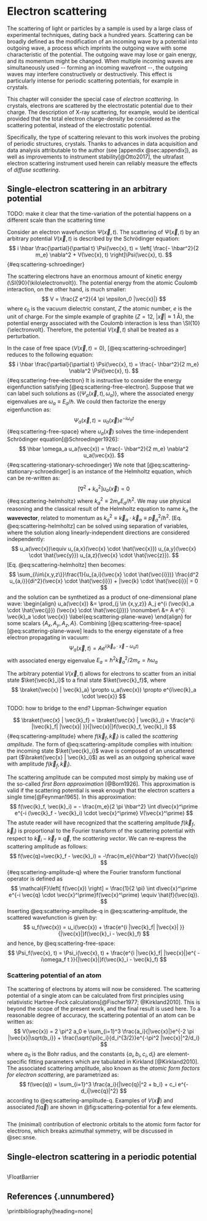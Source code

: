 
# Electron scattering

The scattering of light or particles by a sample is used by a large class of experimental techniques, dating back a hundred years. Scattering can be broadly defined as the modification of an incoming wave by a potential into outgoing wave, a process which imprints the outgoing wave with some characteristic of the potential. The outgoing wave may lose or gain energy, and its momentum might be changed. When multiple incoming waves are simultaneously used -- forming an incoming wavefront --, the outgoing waves may interfere constructively or destructively. This effect is particularly intense for periodic scattering potentials, for example in crystals.

This chapter will consider the special case of *electron scattering*. In crystals, electrons are scattered by the electrostatic potential due to their charge. The description of X-ray scattering, for example, would be identical provided that the total electron charge-density be considered as the scattering potential, instead of the electrostatic potential.

Specifically, the type of scattering relevant to this work involves the probing of periodic structures, crystals. Thanks to advances in data acquisition and data analysis attributable to the author (see [appendix @sec:appendix]), as well as improvements to instrument stability[@Otto2017], the ultrafast electron scattering instrument used herein can reliably measure the effects of *diffuse scattering*.

## Single-electron scattering in an arbitrary potential

TODO: make it clear that the time-variation of the potential happens on a different scale than the scattering time

Consider an electron wavefunction $\Psi(\vec{x}, t)$. The scattering of $\Psi(\vec{x}, t)$ by an arbitrary potential $V(\vec{x},t)$ is described by the Schrödinger equation:
$$
i \hbar \frac{\partial}{\partial t} \Psi(\vec{x}, t) = \left[ \frac{- \hbar^2}{2 m_e} \nabla^2 + V(\vec{x}, t) \right]\Psi(\vec{x}, t).
$${#eq:scattering-schroedinger}

The scattering electrons have an enormous amount of kinetic energy (\SI{90}{\kilo\electronvolt}). The potential energy from the atomic Coulomb interaction, on the other hand, is much smaller: 
$$
    V = \frac{Z e^2}{4 \pi \epsilon_0 |\vec{x}|}
$$
where $\epsilon_0$ is the vacuum dielectric constant, $Z$ the atomic number, $e$ is the unit of charge. For the simple example of graphite ($Z=12$, $|\vec{x}|\approx \SI{1}{\angstrom}$), the potential energy associated with the Coulomb interaction is less than \SI{10}{\electronvolt}. Therefore, the potential $V(\vec{x}, t)$ shall be treated as a perturbation.

In the case of free space ($V(\vec{x}, t) = 0$), [@eq:scattering-schroedinger] reduces to the following equation:
$$
i \hbar \frac{\partial}{\partial t} \Psi(\vec{x}, t) = \frac{- \hbar^2}{2 m_e} \nabla^2 \Psi(\vec{x}, t).
$${#eq:scattering-free-electron}
It is instructive to consider the energy eigenfunction satisfying [@eq:scattering-free-electron]. Suppose that we can label such solutions as $\left\{(\Psi_a(\vec{x}, t), \omega_a) \right\}$, where the associated energy eigenvalues are $\omega_a \equiv E_a/\hbar$. We could then factorize the energy eigenfunction as:
$$
\Psi_a(\vec{x}, t) = u_a(\vec{x}) e^{-i \omega_a t}
$${#eq:scattering-free-space}
where $u_a(\vec{x})$ solves the time-independent Schrödinger equation[@Schroedinger1926]:
$$
\hbar \omega_a u_a(\vec{x}) = \frac{- \hbar^2}{2 m_e} \nabla^2 u_a(\vec{x}).
$${#eq:scattering-stationary-schroedinger}
We note that [@eq:scattering-stationary-schroedinger] is an instance of the Helmholtz equation, which can be re-written as:
$$ 
\left[ \nabla^2 + k_a^2\right] u_a(\vec{x}) = 0
$${#eq:scattering-helmholtz}
where $k_a^2 \equiv 2 m_e E_a/\hbar^2$. We may use physical reasoning and the classical result of the Helmholtz equation to name $k_a$ the **wavevector**, related to momentum as $k_a^2 \equiv \vec{k}_a \cdot \vec{k}_a \equiv \vec{p}_a^2/\hbar^2$. [Eq. @eq:scattering-helmholtz] can be solved using separation of variables, where the solution along linearly-independent directions are considered independently:
$$
u_a(\vec{x})\equiv u_{a,x}(\vec{x} \cdot \hat{\vec{x}}) u_{a,y}(\vec{x} \cdot \hat{\vec{y}}) u_{a,z}(\vec{x} \cdot \hat{\vec{z}}).
$$
[Eq. @eq:scattering-helmholtz] then becomes:
$$
\sum_{i\in\{x,y,z\}}\frac{1}{u_{a,i}(\vec{x} \cdot \hat{\vec{i}})} \frac{d^2 u_{a,i}}{di^2}(\vec{x} \cdot \hat{\vec{i}}) + |\vec{k} \cdot \hat{\vec{i}}| = 0
$$
and the solution can be synthetized as a product of one-dimensional plane wave:
\begin{align}
u_a(\vec{x}) &= \prod_{j \in \{x,y,z\}} A_j e^{i (\vec{k}_a \cdot \hat{\vec{j}}) (\vec{x} \cdot \hat{\vec{j}})} \nonumber\\
             &= A e^{i \vec{k}_a \cdot \vec{x}}
\label{eq:scattering-plane-wave}
\end{align}
for some scalars $\{A_x, A_y, A_z, A\}$. Combining [@eq:scattering-free-space] [@eq:scattering-plane-wave] leads to the energy eigenstate of a free electron propagating in vacuum:
$$
\Psi_a(\vec{x}, t) = A e^{i (\vec{k}_a \cdot \vec{x} - \omega_a t)}
$$
with associated energy eigenvalue $E_a = \hbar^2 \vec{k}_a^2 / 2 m_e=\hbar \omega_a$

The arbitrary potential $V(\vec{x}, t)$ allows for electrons to scatter from an initial state $\ket{\vec{k}_i}$ to a final state $\ket{\vec{k}_f}$, where
$$
    \braket{\vec{x} | \vec{k}_a} \propto u_a(\vec{x}) \propto e^{i\vec{k}_a \cdot \vec{x}}
$$

TODO: how to bridge to the end? Lippman-Schwinger equation

$$
    \braket{\vec{x} | \vec{k}_f} = \braket{\vec{x} | \vec{k}_i} + \frac{e^{i |\vec{k}_f| |\vec{x}| }}{|\vec{x}|}f(\vec{k}_f, \vec{k}_i)
$${#eq:scattering-amplitude}
where $f(\vec{k}_f, \vec{k}_i)$ is called the *scattering amplitude*. The form of @eq:scattering-amplitude complies with intuition: the incoming state $\ket{\vec{k}_i}$ wave is composed of an unscattered part ($\braket{\vec{x} | \vec{k}_i}$) as well as an outgoing spherical wave with amplitude $f(\vec{k}_f, \vec{k}_i)$.

The scattering amplitude can be computed most simply by making use of the so-called *first Born approximation* [@Born1926]. This approximation is valid if the scattering potential is weak enough that the electron scatters a single time[@Feynman1965]. In this approximation:
$$
    f(\vec{k}_f, \vec{k}_i) = - \frac{m_e}{2 \pi \hbar^2} \int d\vec{x}^\prime e^{-i (\vec{k}_f - \vec{k}_i) \cdot \vec{x}^\prime} V(\vec{x}^\prime)
$$
The astute reader will have recognized that the scattering amplitude $f(\vec{k}_f, \vec{k}_i)$ is proportional to the Fourier transform of the scattering potential with respect to $\vec{k}_i - \vec{k}_f \equiv \vec{q}$, the *scattering vector*. We can re-express the scattering amplitude as follows:
$$
    f(\vec{q}=\vec{k}_f - \vec{k}_i) = -\frac{m_e}{\hbar^2} \hat{V}(\vec{q})
$${#eq:scattering-amplitude-q}
where the Fourier transform functional operator is defined as
$$
    \mathcal{F}\left[ f(\vec{x}) \right] = \frac{1}{2 \pi} \int d\vec{x}^\prime e^{-i \vec{q} \cdot \vec{x}^\prime}f(\vec{x}^\prime) \equiv \hat{f}(\vec{q}).
$$
Inserting @eq:scattering-amplitude-q in @eq:scattering-amplitude, the scattered wavefunction is given by:
$$
    u_f(\vec{x}) = u_i(\vec{x}) + \frac{e^{i |\vec{k}_f| |\vec{x}| }}{|\vec{x}|}f(\vec{k}_i - \vec{k}_f)
$$
and hence, by @eq:scattering-free-space:
$$
    \Psi_f(\vec{x}, t) = \Psi_i(\vec{x}, t) + \frac{e^{i |\vec{k}_f| |\vec{x}|}e^{ -i\omega_f t }}{|\vec{x}|}f(\vec{k}_i - \vec{k}_f)
$$

### Scattering potential of an atom

The scattering of electrons by atoms will now be considered. The scattering potential of a single atom can be calculated from first principles using relativistic Hartree-Fock calculations[@Fischer1977; @Kirkland2010]. This is beyond the scope of the present work, and the final result is used here. To a reasonable degree of accuracy, the scattering potential of an atom can be written as:
$$
    V(\vec{x}) = 2 \pi^2 a_0 e \sum_{i=1}^3 \frac{a_i}{|\vec{x}|}e^{-2 \pi |\vec{x}|\sqrt{b_i}} + \frac{\sqrt{\pi}c_i}{d_i^{3/2}}e^{-\pi^2 |\vec{x}|^2/d_i}
$$
where $a_0$ is the Bohr radius, and the constants $\left\{ a_i, b_i, c_i, d_i \right\}$ are element-specific fitting parameters which are tabulated in Kirkland [@Kirkland2010]. The associated scattering amplitude, also known as the *atomic form factors for electron scattering*, are parametrized as: 
$$
    f(\vec{q}) = \sum_{i=1}^3 \frac{a_i}{|\vec{q}|^2 + b_i} + c_i e^{-d_i|\vec{q}|^2}
$$
according to @eq:scattering-amplitude-q. Examples of $V(\vec{x})$ and associated $f(\vec{q})$ are shown in @fig:scattering-potential for a few elements.

```{.matplotlib #fig:scattering-potential file="figures/scattering/scatt-potential.py" caption="Demonstration of the electrostatic potential of atoms, which scatters electrons. **a)** Radial view of the electrostatic potential in real-space **b)** Radial view of the electrostatic potential in reciprocal space, also known as the *atomic form factor*."}
```

The (minimal) contribution of electronic orbitals to the atomic form factor for electrons, which breaks azimuthal symmetry, will be discussed in @sec:snse.

## Single-electron scattering in a periodic potential

```{.matplotlib file="figures/scattering/ewald.py" caption=""}
```

\FloatBarrier
## References {.unnumbered}
\printbibliography[heading=none]
